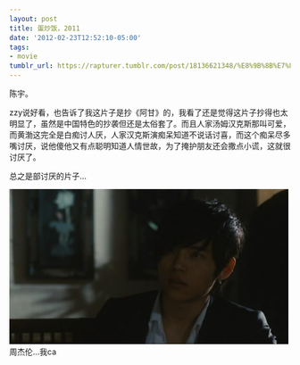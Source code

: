 ```yaml
---
layout: post
title: 蛋炒饭，2011
date: '2012-02-23T12:52:10-05:00'
tags:
- movie
tumblr_url: https://rapturer.tumblr.com/post/18136621348/%E8%9B%8B%E7%82%92%E9%A5%AD2011
---
```

陈宇。

zzy说好看，也告诉了我这片子是抄《阿甘》的，我看了还是觉得这片子抄得也太明显了，虽然是中国特色的抄袭但还是太俗套了。而且人家汤姆汉克斯那叫可爱，而黄渤这完全是白痴讨人厌，人家汉克斯演痴呆知道不说话讨喜，而这个痴呆尽多嘴讨厌，说他傻他又有点聪明知道人情世故，为了掩护朋友还会撒点小谎，这就很讨厌了。

总之是部讨厌的片子…

![](/assets/img/tumblr_lzuxmdb6x11r0cnr9.jpg)周杰伦…我ca


